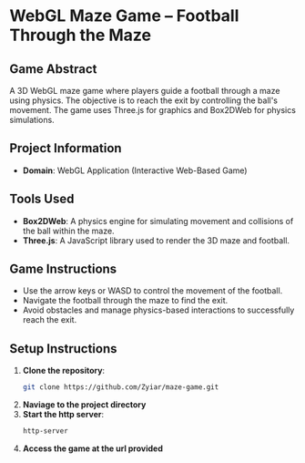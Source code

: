 # WebGL Maze Game – Football Through the Maze

## Game Abstract
A 3D WebGL maze game where players guide a football through a maze using physics. The objective is to reach the exit by controlling the ball's movement. The game uses Three.js for graphics and Box2DWeb for physics simulations.

## Project Information
- **Domain**: WebGL Application (Interactive Web-Based Game)

## Tools Used
- **Box2DWeb**: A physics engine for simulating movement and collisions of the ball within the maze.
- **Three.js**: A JavaScript library used to render the 3D maze and football.

## Game Instructions
- Use the arrow keys or WASD to control the movement of the football.
- Navigate the football through the maze to find the exit.
- Avoid obstacles and manage physics-based interactions to successfully reach the exit.

## Setup Instructions
1. **Clone the repository**:
   ```bash
   git clone https://github.com/Zyiar/maze-game.git
   ```
2. **Naviage to the project directory**
3. **Start the http server**:
   ```bash
   http-server
   ```
4. **Access the game at the url provided**
